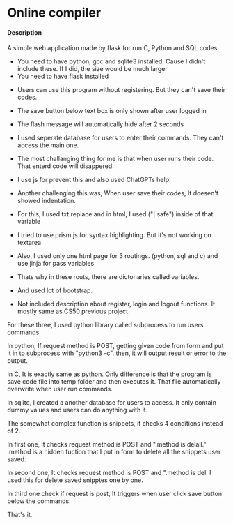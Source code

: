 # Online compiler



#### Description

A simple web application made by flask for run C, Python and SQL codes


- You need to have python, gcc and sqlite3 installed. Cause I didn't include these. If I did, the size would be much larger
- You need to have flask installed


* Users can use this program without registering. But they can't save their codes.
* The save button below text box is only shown after user logged in
* The flash message will automatically hide after 2 seconds
* I used seperate database for users to enter their commands. They can't access the main one.
* The most challanging thing for me is that when user runs their code. That enterd code will disappered.
* I use js for prevent this and also used ChatGPTs help.
* Another challenging this was, When user save their codes, It doesen't showed indentation.
* For this, I used txt.replace and in html, I used ("| safe") inside of that variable
* I tried to use prism.js for syntax highlighting. But it's not working on textarea
* Also, I used only one html page for 3 routings. (python, sql and c) and use jinja for pass variables
* Thats why in these routs, there are dictonaries called variables.
* And used lot of bootstrap.


* Not included description about register, login and logout functions. It mostly same as CS50 previous project.


For these three, I used python library called subprocess to run users commands

   In python, If request method is POST, getting given code from form and put it in to subprocess with "python3 -c". then, it will output result or error to the output.

   In C, It is exactly same as python. Only difference is that the program is save code file into temp folder and then executes it. That file automatically overwrite when user run commands.

   In sqlite, I created a another database for users to access. It only contain dummy values and users can do anything with it.

The somewhat complex function is snippets, it checks 4 conditions instead of 2. 

   In first one, it checks request method is POST and ".method is delall." .method is a hidden fuction that I put in form to delete all the snippets user saved.

   In second one, It checks request method is POST and ".method is del. I used this for delete saved snipptes one by one.

   In third one check if request is post, It triggers when user click save button below the commands.


That's it.
